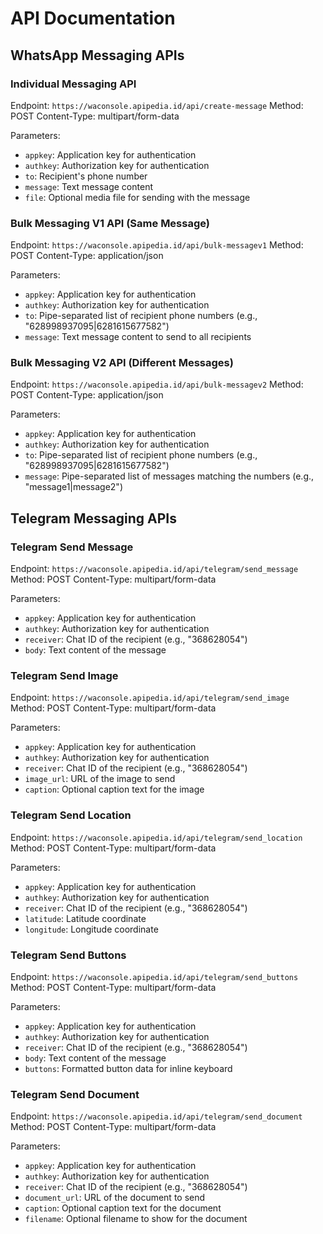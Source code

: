# API Documentation

## WhatsApp Messaging APIs

### Individual Messaging API
Endpoint: `https://waconsole.apipedia.id/api/create-message`
Method: POST
Content-Type: multipart/form-data

Parameters:
- `appkey`: Application key for authentication
- `authkey`: Authorization key for authentication
- `to`: Recipient's phone number
- `message`: Text message content
- `file`: Optional media file for sending with the message

### Bulk Messaging V1 API (Same Message)
Endpoint: `https://waconsole.apipedia.id/api/bulk-messagev1`
Method: POST
Content-Type: application/json

Parameters:
- `appkey`: Application key for authentication
- `authkey`: Authorization key for authentication
- `to`: Pipe-separated list of recipient phone numbers (e.g., "628998937095|6281615677582")
- `message`: Text message content to send to all recipients

### Bulk Messaging V2 API (Different Messages)
Endpoint: `https://waconsole.apipedia.id/api/bulk-messagev2`
Method: POST
Content-Type: application/json

Parameters:
- `appkey`: Application key for authentication
- `authkey`: Authorization key for authentication
- `to`: Pipe-separated list of recipient phone numbers (e.g., "628998937095|6281615677582")
- `message`: Pipe-separated list of messages matching the numbers (e.g., "message1|message2")

## Telegram Messaging APIs

### Telegram Send Message
Endpoint: `https://waconsole.apipedia.id/api/telegram/send_message`
Method: POST
Content-Type: multipart/form-data

Parameters:
- `appkey`: Application key for authentication
- `authkey`: Authorization key for authentication
- `receiver`: Chat ID of the recipient (e.g., "368628054")
- `body`: Text content of the message

### Telegram Send Image
Endpoint: `https://waconsole.apipedia.id/api/telegram/send_image`
Method: POST
Content-Type: multipart/form-data

Parameters:
- `appkey`: Application key for authentication
- `authkey`: Authorization key for authentication
- `receiver`: Chat ID of the recipient (e.g., "368628054")
- `image_url`: URL of the image to send
- `caption`: Optional caption text for the image

### Telegram Send Location
Endpoint: `https://waconsole.apipedia.id/api/telegram/send_location`
Method: POST
Content-Type: multipart/form-data

Parameters:
- `appkey`: Application key for authentication
- `authkey`: Authorization key for authentication
- `receiver`: Chat ID of the recipient (e.g., "368628054")
- `latitude`: Latitude coordinate
- `longitude`: Longitude coordinate

### Telegram Send Buttons
Endpoint: `https://waconsole.apipedia.id/api/telegram/send_buttons`
Method: POST
Content-Type: multipart/form-data

Parameters:
- `appkey`: Application key for authentication
- `authkey`: Authorization key for authentication
- `receiver`: Chat ID of the recipient (e.g., "368628054")
- `body`: Text content of the message
- `buttons`: Formatted button data for inline keyboard

### Telegram Send Document
Endpoint: `https://waconsole.apipedia.id/api/telegram/send_document`
Method: POST
Content-Type: multipart/form-data

Parameters:
- `appkey`: Application key for authentication
- `authkey`: Authorization key for authentication
- `receiver`: Chat ID of the recipient (e.g., "368628054")
- `document_url`: URL of the document to send
- `caption`: Optional caption text for the document
- `filename`: Optional filename to show for the document